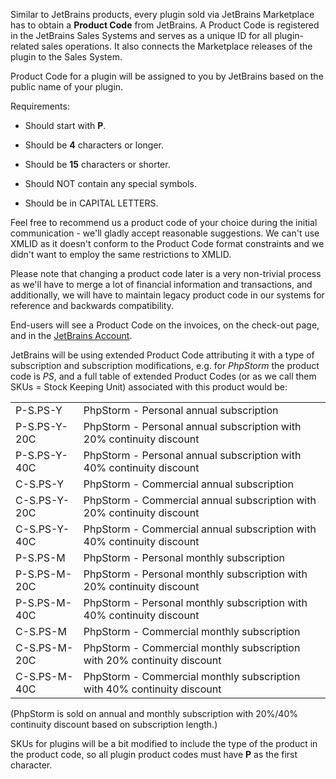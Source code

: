 [//]: # (title: 2. Obtain a Product Code from JetBrains)

Similar to JetBrains products, every plugin sold via JetBrains Marketplace has to obtain a **Product Code** from JetBrains. A Product Code is registered in the JetBrains Sales Systems and serves as a unique ID for all plugin-related sales operations. It also connects the Marketplace releases of the plugin to the Sales System.

Product Code for a plugin will be assigned to you by JetBrains based on the public name of your plugin.

Requirements:

* Should start with **P**.

* Should be **4** characters or longer.

* Should be **15** characters or shorter.

* Should NOT contain any special symbols.

* Should be in CAPITAL LETTERS.

Feel free to recommend us a product code of your choice during the initial communication - we'll gladly accept reasonable suggestions. We can't use XMLID as it doesn't conform to the Product Code format constraints and we didn't want to employ the same restrictions to XMLID.

Please note that changing a product code later is a very non-trivial process as we'll have to merge a lot of financial information and transactions, and additionally, we will have to maintain legacy product code in our systems for reference and backwards compatibility.

End-users will see a Product Code on the invoices, on the check-out page, and in the [JetBrains Account](https://account.jetbrains.com/).

JetBrains will be using extended Product Code attributing it with a type of subscription and subscription modifications, e.g. for *PhpStorm* the product code is *PS*, and a full table of extended Product Codes (or as we call them SKUs = Stock Keeping Unit) associated with this product would be:

<table>
<tr><td>P-S.PS-Y</td><td>PhpStorm - Personal annual subscription</td></tr>
<tr><td>P-S.PS-Y-20C</td><td>PhpStorm - Personal annual subscription with 20% continuity discount</td></tr>
<tr><td>P-S.PS-Y-40C</td><td>PhpStorm - Personal annual subscription with 40% continuity discount</td></tr>
<tr><td>C-S.PS-Y</td><td>PhpStorm - Commercial annual subscription</td></tr>
<tr><td>C-S.PS-Y-20C</td><td>PhpStorm - Commercial annual subscription with 20% continuity discount</td></tr>
<tr><td>C-S.PS-Y-40C</td><td>PhpStorm - Commercial annual subscription with 40% continuity discount</td></tr>
<tr><td>P-S.PS-M</td><td>PhpStorm - Personal monthly subscription</td></tr>
<tr><td>P-S.PS-M-20C</td><td>PhpStorm - Personal monthly subscription with 20% continuity discount</td></tr>
<tr><td>P-S.PS-M-40C</td><td>PhpStorm - Personal monthly subscription with 40% continuity discount</td></tr>
<tr><td>C-S.PS-M</td><td>PhpStorm - Commercial monthly subscription</td></tr>
<tr><td>C-S.PS-M-20C</td><td>PhpStorm - Commercial monthly subscription with 20% continuity discount</td></tr>
<tr><td>C-S.PS-M-40C</td><td>PhpStorm - Commercial monthly subscription with 40% continuity discount</td></tr>
</table>
(PhpStorm is sold on annual and monthly subscription with 20%/40% continuity discount based on subscription length.)

SKUs for plugins will be a bit modified to include the type of the product in the product code, so all plugin product codes must have **P** as the first character.